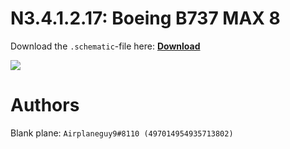 # N3.4.1.2.17: Boeing B737 MAX 8

Download the `.schematic`-file here: **[Download](https://bte-n.github.io/resources/N3/4/1/B738M.schematic)**

![](https://bte-n.github.io/resources/N3/4/1/738m-boe.png)  

# Authors

Blank plane: `Airplaneguy9#8110 (497014954935713802)`    
